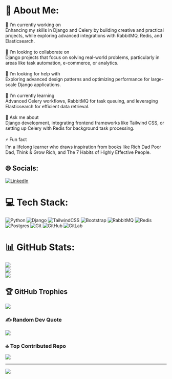 # 💫 About Me:
🎯 I’m currently working on<br>Enhancing my skills in Django and Celery by building creative and practical projects, while exploring advanced integrations with RabbitMQ, Redis, and Elasticsearch.<br><br>🤝 I’m looking to collaborate on<br>Django projects that focus on solving real-world problems, particularly in areas like task automation, e-commerce, or analytics.<br><br>🙌 I’m looking for help with<br>Exploring advanced design patterns and optimizing performance for large-scale Django applications.<br><br>🌱 I’m currently learning<br>Advanced Celery workflows, RabbitMQ for task queuing, and leveraging Elasticsearch for efficient data retrieval.<br><br>💬 Ask me about<br>Django development, integrating frontend frameworks like Tailwind CSS, or setting up Celery with Redis for background task processing.<br><br>⚡ Fun fact<br>I’m a lifelong learner who draws inspiration from books like Rich Dad Poor Dad, Think & Grow Rich, and The 7 Habits of Highly Effective People.


## 🌐 Socials:
[![LinkedIn](https://img.shields.io/badge/LinkedIn-%230077B5.svg?logo=linkedin&logoColor=white)](https://linkedin.com/in/https://www.linkedin.com/in/irosh-panday-a0092b205/) 

# 💻 Tech Stack:
![Python](https://img.shields.io/badge/python-3670A0?style=for-the-badge&logo=python&logoColor=ffdd54) ![Django](https://img.shields.io/badge/django-%23092E20.svg?style=for-the-badge&logo=django&logoColor=white) ![TailwindCSS](https://img.shields.io/badge/tailwindcss-%2338B2AC.svg?style=for-the-badge&logo=tailwind-css&logoColor=white) ![Bootstrap](https://img.shields.io/badge/bootstrap-%238511FA.svg?style=for-the-badge&logo=bootstrap&logoColor=white) ![RabbitMQ](https://img.shields.io/badge/rabbitmq-FF6600?style=for-the-badge&logo=rabbitmq&logoColor=white) ![Redis](https://img.shields.io/badge/redis-%23DD0031.svg?style=for-the-badge&logo=redis&logoColor=white) ![Postgres](https://img.shields.io/badge/postgres-%23316192.svg?style=for-the-badge&logo=postgresql&logoColor=white) ![Git](https://img.shields.io/badge/git-%23F05033.svg?style=for-the-badge&logo=git&logoColor=white) ![GitHub](https://img.shields.io/badge/github-%23121011.svg?style=for-the-badge&logo=github&logoColor=white) ![GitLab](https://img.shields.io/badge/gitlab-%23181717.svg?style=for-the-badge&logo=gitlab&logoColor=white)
# 📊 GitHub Stats:
![](https://github-readme-stats.vercel.app/api?username=Iroshpanday&theme=dark&hide_border=false&include_all_commits=true&count_private=false)<br/>
![](https://github-readme-streak-stats.herokuapp.com/?user=Iroshpanday&theme=dark&hide_border=false)<br/>
![](https://github-readme-stats.vercel.app/api/top-langs/?username=Iroshpanday&theme=dark&hide_border=false&include_all_commits=true&count_private=false&layout=compact)

## 🏆 GitHub Trophies
![](https://github-profile-trophy.vercel.app/?username=Iroshpanday&theme=radical&no-frame=false&no-bg=true&margin-w=4)

### ✍️ Random Dev Quote
![](https://quotes-github-readme.vercel.app/api?type=horizontal&theme=radical)

### 🔝 Top Contributed Repo
![](https://github-contributor-stats.vercel.app/api?username=Iroshpanday&limit=5&theme=dark&combine_all_yearly_contributions=true)

---
[![](https://visitcount.itsvg.in/api?id=Iroshpanday&icon=0&color=0)](https://visitcount.itsvg.in)

<!-- Proudly created with GPRM ( https://gprm.itsvg.in ) -->
